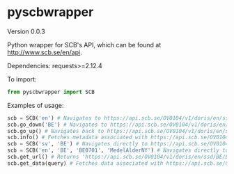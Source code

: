 # pyscbwrapper
Version 0.0.3

Python wrapper for SCB's API, which can be found at http://www.scb.se/en/api.


Dependencies: requests>=2.12.4

To import: 
```python
from pyscbwrapper import SCB
```

Examples of usage: 
```python
scb = SCB('en') # Navigates to https://api.scb.se/OV0104/v1/doris/en/ssd/
scb.go_down('BE') # Navigates to https://api.scb.se/OV0104/v1/doris/en/ssd/BE
scb.go_up() # Navigates back to https://api.scb.se/OV0104/v1/doris/en/ssd/
scb.info() # Fetches metadata associated with https://api.scb.se/OV0104/v1/doris/en/ssd/
scb = SCB('sv', 'BE') # Navigates directly to https://api.scb.se/OV0104/v1/doris/sv/ssd/BE (Data in Swedish)
scb = SCB('en', 'BE', 'BE0701', 'MedelAlderNY') # Ǹavigates directly to https://api.scb.se/OV0104/v1/doris/en/ssd/BE/BE0701/MedelAlderNY
scb.get_url() # Returns 'https://api.scb.se/OV0104/v1/doris/en/ssd/BE/BE0701/MedelAlderNY'
scb.get_data(query) # Fetches data associated with https://api.scb.se/OV0104/v1/doris/en/ssd/BE/BE0701/MedelAlderNY, according to json formatted query (see link above)
```
